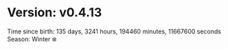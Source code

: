 # Version: v0.4.13
Time since birth: 135 days, 3241 hours, 194460 minutes, 11667600 seconds
Season: Winter ❄️
